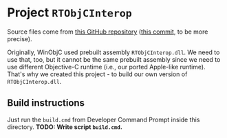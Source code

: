# Project `RTObjCInterop`

Source files come from [this GitHub repository](https://github.com/msft-Jeyaram/WinObjC/tree/rtinterop) ([this commit](https://github.com/msft-Jeyaram/WinObjC/commit/266797015de2ada69bc794bc7d7a750c1c8e2135), to be more precise).

Originally, WinObjC used prebuilt assembly `RTObjCInterop.dll`.
We need to use that, too, but it cannot be the same prebuilt assembly since we need to use different Objective-C runtime (i.e., our ported Apple-like runtime).
That's why we created this project - to build our own version of `RTObjCInterop.dll`.

## Build instructions

Just run the `build.cmd` from Developer Command Prompt inside this directory.
**TODO: Write script `build.cmd`.**
